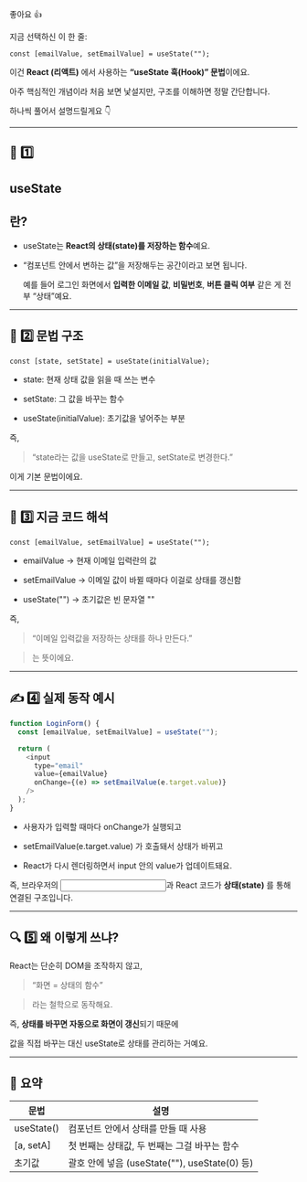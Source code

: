 좋아요 👍

지금 선택하신 이 한 줄:

```
const [emailValue, setEmailValue] = useState("");
```

이건 **React (리액트)** 에서 사용하는 **“useState 훅(Hook)” 문법**이에요.

아주 핵심적인 개념이라 처음 보면 낯설지만, 구조를 이해하면 정말 간단합니다.

하나씩 풀어서 설명드릴게요 👇

---

## **🧠 1️⃣** 

## **useState**

## **란?**

- useState는 **React의 상태(state)를 저장하는 함수**예요.
    
- “컴포넌트 안에서 변하는 값”을 저장해두는 공간이라고 보면 됩니다.
    
    예를 들어 로그인 화면에서 **입력한 이메일 값**, **비밀번호**, **버튼 클릭 여부** 같은 게 전부 “상태”예요.
    

---

## **🧩 2️⃣ 문법 구조**

```
const [state, setState] = useState(initialValue);
```

- state: 현재 상태 값을 읽을 때 쓰는 변수
    
- setState: 그 값을 바꾸는 함수
    
- useState(initialValue): 초기값을 넣어주는 부분
    

  

즉,

  

> “state라는 값을 useState로 만들고, setState로 변경한다.”

  

이게 기본 문법이에요.

---

## **📧 3️⃣ 지금 코드 해석**

```
const [emailValue, setEmailValue] = useState("");
```

- emailValue → 현재 이메일 입력란의 값
    
- setEmailValue → 이메일 값이 바뀔 때마다 이걸로 상태를 갱신함
    
- useState("") → 초기값은 빈 문자열 ""
    

  

즉,

  

> “이메일 입력값을 저장하는 상태를 하나 만든다.”

> 는 뜻이에요.

---

## **✍️ 4️⃣ 실제 동작 예시**

``` js
function LoginForm() {
  const [emailValue, setEmailValue] = useState("");

  return (
    <input
      type="email"
      value={emailValue}
      onChange={(e) => setEmailValue(e.target.value)}
    />
  );
}
```

- 사용자가 입력할 때마다 onChange가 실행되고
    
- setEmailValue(e.target.value) 가 호출돼서 상태가 바뀌고
    
- React가 다시 렌더링하면서 input 안의 value가 업데이트돼요.
  

즉, 브라우저의 <input>과 React 코드가 **상태(state)** 를 통해 연결된 구조입니다.

---

## **🔍 5️⃣ 왜 이렇게 쓰냐?**

  

React는 단순히 DOM을 조작하지 않고,

  

> “화면 = 상태의 함수”

> 라는 철학으로 동작해요.

  

즉, **상태를 바꾸면 자동으로 화면이 갱신**되기 때문에

값을 직접 바꾸는 대신 useState로 상태를 관리하는 거예요.

---

## **📘 요약**

|**문법**|**설명**|
|---|---|
|useState()|컴포넌트 안에서 상태를 만들 때 사용|
|[a, setA]|첫 번째는 상태값, 두 번째는 그걸 바꾸는 함수|
|초기값|괄호 안에 넣음 (useState(""), useState(0) 등)|
